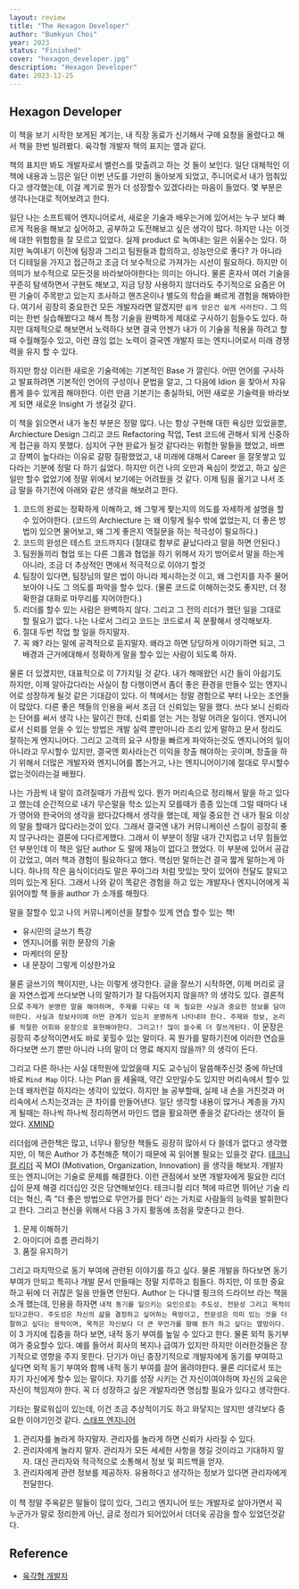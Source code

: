 ```yaml
---
layout: review
title: "The Hexagon Developer"
author: "Bumkyun Choi"
year: 2023
status: "Finished"
cover: "hexagon_developer.jpg"
description: "Hexagon Developer"
date: 2023-12-25
---
```


## Hexagon Developer

이 책을 보기 시작한 보게된 계기는, 내 직장 동료가 신기해서 구매 요청을 올렸다고 해서 책을 한번 빌려봤다. 육각형 개발자 책의 표지는 옆과 같다.

책의 표지만 봐도 개발자로서 밸런스를 맞출려고 하는 것 들이 보인다. 일단 대체적인 이 책에 내용과 느낌은 일단 이번 년도를 가만히 돌아보게 되었고, 주니어로서 내가 멈춰있다고 생각했는데, 이걸 계기로 뭔가 더 성장할수 있겠다라는 마음이 들었다. 몇 부분은 생각나는대로 적어보려고 한다.

일단 나는 소프트웨어 엔지니어로서, 새로운 기술과 배우는거에 있어서는 누구 보다 빠르게 적용을 해보고 싶어하고, 공부하고 도전해보고 싶은 생각이 많다. 하지만 나는 이것에 대한 위험함을 잘 모르고 있었다. 실제 product 로 녹여내는 일은 쉬울수는 있다. 하지만 녹여내기 이전에 팀장과 그리고 팀원들과 합의하고, 성능만으로 좋다? 가 아니라 더 디테일을 가지고 접근하고 조금 더 보수적으로 가져가는 시선이 필요하다. 하지만 이 의미가 보수적으로 모든것을 바라보아야한다는 의미는 아니다. 물론 혼자서 여러 기술을 꾸준히 탐색하면서 구현도 해보고, 지금 당장 사용하지 않더라도 주기적으로 요즘은 어떤 기술이 주목받고 있는지 조사하고 핸즈온이나 별도의 학습을 빠르게 경험을 해봐야한다. 여기서 굉장히 중요한건 모든 개발자라면 알겠지만 `쉽게 얻은건 쉽게 사라진다.` 그 의미는 한번 실습해봤다고 해서 특정 기술을 완벽하게 제대로 구사하기 힘들수도 있다. 하지만 대체적으로 해보면서 노력하다 보면 결국 언젠가 내가 이 기술을 적용을 하려고 할때 수월해질수 있고, 이런 끊임 없는 노력이 결국엔 개발자 또는 엔지니어로서 미래 경쟁력을 유지 할 수 있다. 

하지만 항상 이러한 새로운 기술력에는 기본적인 Base 가 깔린다. 어떤 언어를 구사하고 발표하려면 기본적인 언어의 구성이나 문법을 알고, 그 다음에 Idion 을 찾아서 자유롭게 쓸수 있게끔 해야한다. 이런 만큼 기본기는 충실하되, 어떤 새로운 기술력을 바라보게 되면 새로운 Insight 가 생길것 같다.

이 책을 읽으면서 내가 놓친 부분은 정말 많다. 나는 항상 구현해 대한 욕심만 있었을뿐, Archiecture Design 그리고 코드 Refactoring 작업, Test 코드에 관해서 되게 신중하게 접근을 하지 못했다. 심지어 구현 완료가 될것 같다라는 위험한 말들을 했었고, 바쁘고 장벽이 높다라는 이유로 갈팡 질팡했었고, 내 미래에 대해서 Career 을 잘못쌓고 있다라는 기분에 정말 다 하기 싫었다. 하지만 이건 나의 오만과 욕심이 컷었고, 하고 싶은 일만 할수 없었기에 정말 위에서 보기에는 어려웠을 것 같다. 이제 팀을 옮기고 나서 조금 말을 하기전에 아래와 같은 생각을 해보려고 한다.

1. 코드의 완료는 정확하게 이해하고, 왜 그렇게 짲는지의 의도를 자세하게 설명을 할수 있어야한다. (코드의 Archiecture 는 왜 이렇게 될수 밖에 없었는지, 더 좋은 방법이 있으면 물어보고, 왜 그게 좋은지 역질문을 하는 적극성이 필요하다.)
2. 코드의 완성은 테스트 코드까지다 (절대로 함부로 끝났다라고 말을 하면 안된다.)
3. 팀원들끼리 협업 또는 다른 그룹과 협업을 하기 위해서 자기 방어로서 말을 하는게 아니라, 조금 더 추상적인 면에서 적극적으로 이야기 할것
4. 팀장이 있다면, 팀장님의 말은 법이 아니라 제시하는것 이고, 왜 그런지를 자주 물어보아야 나도 그 의도를 파악을 할수 있다. (물론 코드로 이해하는것도 좋지만, 더 정확한걸 대화로 마무리를 지어야한다.)
5. 리더를 할수 있는 사람은 완벽하지 않다. 그리고 그 전의 리더가 했던 일을 그대로 할 필요가 없다. 나는 나로서 그리고 코드는 코드로서 꼭 분활해서 생각해보자.
6. 절대 두번 작업 할 일을 하지말자.
7. 꼭 왜? 라는 말에 공격적으로 듣지말자. 왜라고 하면 당당하게 이야기하면 되고, 그 배경과 근거에대해서 정확하게 말을 할수 있는 사람이 되도록 하자.

물론 더 있겠지만, 대표적으로 이 7가지일 것 같다. 내가 해매왔던 시간 들이 아쉽기도 하지만, 이제 알아갔다라는 사실이 참 다행이면서 좀더 좋은 환경을 만들수 있는 엔지니어로 성장하게 될것 같은 기대감이 있다. 이 책에서는 정말 경험으로 부터 나오는 조언들이 많았다. 다른 좋은 책들의 인용을 써서 조금 더 신뢰있는 말을 했다. 쓰다 보니 신뢰라는 단어를 써서 생각 나는 말이긴 한데, 신뢰를 얻는 거는 정말 어려운 일이다. 엔지니어로서 신뢰를 얻을 수 있는 방법은 개발 실력 뿐만아니라 조리 있게 말하고 문서 정리도 잘하는게 엔지니어다. 그리고 고객의 요구 사항을 빠르게 파악하는것도 엔지니어의 일이 아니라고 무시할수 있지만, 결국엔 회사라는건 이익을 창출 해야하는 곳이며, 창출을 하기 위해서 더많은 개발자와 엔지니어를 뽑는거고, 나는 엔지니어이기에 절대로 무시할수 없는것이라는걸 배웠다. 

나는 가끔씩 내 말이 흐려질때가 가끔씩 있다. 뭔가 머리속으로 정리해서 말을 하고 있다고 했는데 순간적으로 내가 무슨말을 학소 있는지 모를때가 종종 있는데 그럴 때마다 내가 영어와 한국어의 생각을 왔다갔다해서 생각을 했는데, 제일 중요한 건 내가 필요 이상의 말을 할때가 많다라는것이 있다. 그래서 결국엔 내가 커뮤니케이션 스킬이 굉장히 좋지 않구나라는 결론에 다다르게했다. 그래서 이 부분이 정말 내가 간지럽고 너무 힘들었던 부분인데 이 책은 일단 author 도 말에 재능이 없다고 했었다. 이 부분에 있어서 공감이 갔었고, 여러 책과 경험이 필요하다고 했다. 핵심만 말하는건 결국 짧게 말하는게 아니다. 하나의 작은 음식이더라도 말은 푸아그라 처럼 맛있는 맛이 있어야 전달도 잘되고 의미 있는게 된다. 그래서 나와 같이 똑같은 경험을 하고 있는 개발자나 엔지니어에게 꼭 읽어야할 책 들을 author 가 소개를 해줬다. 

말을 잘할수 있고 나의 커뮤니케이션을 잘할수 있게 연습 할수 있는 책!

* 유시민의 글쓰기 특강
* 엔지니어를 위한 문장의 기술
* 마케터의 문장
* 내 문장이 그렇게 이상한가요

물론 글쓰기의 책이지만, 나는 이렇게 생각한다. 글을 잘쓰기 시작하면, 이제 머리로 글을 자연스럽게 쓰다보면 나의 말하기가 잘 다듬어지지 않을까? 의 생각도 있다. 결론적으로 `주제가 분명한 말을 해야하며, 주제를 다루는 데 꼭 필요한 사실과 중요한 정보를 담아야한다. 사실과 정보사이에 어떤 관계가 있는지 분명하게 나타내야 한다. 주제와 정보, 논리를 적절한 어휘와 문장으로 표현해야한다. 그리고!! 많이 쓸수록 더 잘쓰게된다.` 이 문장은 굉장히 추상적이면서도 바로 꽃힐수 있는 말이다. 꼭 뭔가를 말하기전에 이러한 연습을 하다보면 쓰기 뿐만 아니라 나의 말이 더 명료 해지지 않을까? 의 생각이 든다.

그리고 다른 하나는 사실 대학원에 있었을때 지도 교수님이 말씀해주신것 중에 하난데 바로 `Mind Map` 이다. 나는 Plan 을 세울때, 약간 오만일수도 있지만 머리속에서 할수 있는데 왜저런걸 하지라는 생각이 있었다. 하지만 늘 공부할때, 실제 내 손을 거친것과 머리속에서 스치는것과는 큰 차이를 만들어낸다. 일단 생각할 내용이 많거나 계층을 가지게 될때는 하나씩 하나씩 정리하면서 마인드 맵을 활요하면 좋을것 같다라는 생각이 들었다. [XMIND](https://xmind.app/)

리더쉽에 관한책은 많고, 너무나 황당한 책들도 굉장히 많아서 다 쓸데가 없다고 생각했지만, 이 책은 Author 가 추천해준 책이기 때문에 꼭 읽어볼 필요는 있을것 같다. [테크니컬 리더](https://www.yes24.com/Product/Goods/8301368) 꼭 MOI (Motivation, Organization, Innovation) 을 생각을 해보자. 개발자 또는 엔지니어는 기술로 문제를 해결한다. 이런 관점에서 보면 개발자에게 필요한 리더십이 문제 해결 리더십인 것은 당연해보인다. 테크니컬 리더 책에 따르면 뛰어난 기술 리더는 혁신, 즉 "더 좋은 방법으로 무언가를 한다' 라는 가치로 사람들의 능력을 발휘한다고 한다. 그리고 현신을 위해서 다음 3 가지 활동에 초점을 맞춘다고 한다.

1. 문제 이해하기
2. 아이디어 흐름 관리하기
3. 품질 유지하기

그리고 마지막으로 동기 부여에 관련된 이야기를 하고 싶다. 물론 개발을 하다보면 동기부여가 안되고 특히나 개발 문서 만들때는 정말 지루하고 힘들다. 하지만, 이 또한 중요하고 뒤에 더 귀찮은 일을 만들면 안된다. Author 는 다니엘 핑크의 드라이브 라는 책을 소개 했는데, 인용을 하자면 `내적 동기를 일으키는 요인으로는 주도성, 전문성 그리고 목적이 있다고한다. 주도성은 자신의 삶을 결정하고 싶어하는 욕망이고, 전문성은 의미 있는 것을 더잘하고 싶다는 용막이며, 목적은 자신보다 더 큰 무언가를 향해 뭔가 하고 싶다는 열망이다.` 이 3 가지에 집중을 하다 보면, 내적 동기 부여를 높일 수 있다고 한다. 물론 외적 동기부여가 중요할수 있다. 예를 들어서 회사의 복지나 급여가 있지만 하지만 이러한것들은 장기적으로 영향을 주지 못한다. 단기가 아닌 중장기적으로 개발자에게 동기를 부여하고 싶다면 외적 동기 부여와 함께 내적 동기 부여를 끌어 올려야한다. 물론 리더로서 또는 자기 자신에게 할수 있는 말이다. 자기를 성장 시키는 건 자신이여야하며 자신의 교육은 자신이 책임져야 한다. 꼭 더 성장하고 싶은 개발자라면 명심할 필요가 있다고 생각한다.

기타는 팔로워십이 있는데, 이건 조금 추상적이기도 하고 와닿지는 않지만 생각보다 중요한 이야기인것 같다. [스태프 엔지니어](https://www.aladin.co.kr/shop/wproduct.aspx?ItemId=301411563)

1. 관리자를 놀라게 하지말자. 관리자를 놀라게 하면 신뢰가 사라질 수 있다.
2. 관리자에게 놀라지 말자. 관리자가 모든 세세한 사항을 챙길 것이라고 기대하지 말자. 대신 관리자와 적극적으로 소통해서 정보 및 피드백을 얻자.
3. 관리자에게 관련 정보를 제공하자. 유용하다고 생각하는 정보가 있다면 관리자에게 전달한다.

이 책 정말 주옥같은 말들이 많이 있다, 그리고 엔지니어 또는 개발자로 살아가면서 꼭 누군가가 말로 정리한게 아닌, 글로 정리가 되어있어서 더더욱 공감을 할수 있었던것같다.

## Reference

* [육각형 개발자](https://www.yes24.com/Product/Goods/120215040)